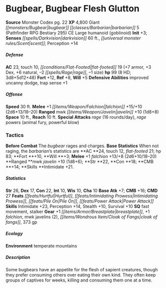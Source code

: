 ﻿---
cssclass: [monsters]
title1: Bugbear, Bugbear Flesh Glutton
title2: Bugbear Flesh Glutton
CR: 8
sources:
- name: Monster Codex
  page: 22
  link: http://paizo.com/products/btpy9926?Pathfinder-Roleplaying-Game-Monster-Codex
XP: 4800
race: Giant
classes:
- bugbear barbarian 5 (Pathfinder RPG Bestiary 295)
alignment: CE
size: Large
type: humanoid
subtypes:
- goblinoid
initiative:
  bonus: 3
senses:
  darkvision: 60
  scent: true
AC:
  AC: 23
  touch: 10
  flat_footed: 19
  components:
    armor: 7
    dex: 3
    natural: 6
    rage: -2
    size: -1
HP:
  HP: 99
  long: 3d8+5d12+48
  HD: 8
saves:
  fort: 12
  ref: 8
  will: 5
defensive_abilities:
- improved uncanny dodge
- trap sense +1
speeds:
  base: 30
attacks:
  melee:
  - - text: +1 falchion +15/+10 (2d6+13/18-20)
      entries:
      - - damage: 2d6+13
          crit_range: 18-20
      attack: +1 falchion
      bonus:
      - 15
      - 10
  ranged:
  - - text: mwk javelin +10 (1d8+8)
      entries:
      - - damage: 1d8+8
      attack: mwk javelin
      bonus:
      - 10
  special:
  - rage (16 rounds/day)
  - rage powers (animal fury, powerful blow)
space: 10
reach: 10
tactics:
  Before Combat: The bugbear rages and charges.
  Base Statistics: When not raging, the barbarian's statistics are AC 24, touch 12,
    flat-footed 21; hp 83; Fort +10, Will +3; Melee +1 falchion +13/+8 (2d6+10/18-20)
    Ranged mwk javelin +10 (1d8+6); Str 22, Con 18; CMB +14; Skills Intimidate +21.
ability_scores:
  STR: 26
  DEX: 17
  CON: 22
  INT: 10
  WIS: 10
  CHA: 10
BAB: 7
CMB: 16
CMD: 27
feats:
- name: Hurtful
- name: Intimidating Prowess
- name: Pile On
- name: Power Attack
skills:
  Intimidate: 23
  Perception: 14
  Stealth: 10
  Survival: 10
special_qualities:
- fast movement
- stalker
gear:
  gear:
  - +1 breastplate
  - +1 falchion
  - mwk javelins (2)
  - cloak of fangs
  - 373 gp
ecology:
  environment: temperate mountains
desc_long: Some bugbears have an appetite for the flesh of sapient creatures, though
  they prefer consuming others over eating their own kind. They often keep groups
  of captives for weeks, killing and consuming them one at a time.

---

# Bugbear, Bugbear Flesh Glutton

**Source** Monster Codex pg. 22
**XP** 4,800
Giant _[[monsters/Bugbear|bugbear]]_ _[[classes/Barbarian|barbarian]]_ 5 (Pathfinder RPG Bestiary 295)
CE Large humanoid (goblinoid)
**Init** +3; **Senses** _[[spells/Darkvision|darkvision]]_ 60 ft., _[[universal monster rules/Scent|scent]]_; Perception +14

##### Defense

**AC** 23, touch 10, _[[conditions/Flat-Footed|flat-footed]]_ 19 (+7 armor, +3 Dex, +6 natural, –2 _[[spells/Rage|rage]]_, –1 size)
**hp** 99 (8 HD; 3d8+5d12+48)
**Fort** +12, **Ref** +8, **Will** +5
**Defensive Abilities** improved uncanny dodge, trap sense +1

##### Offense
**Speed** 30 ft.
**Melee** +1 _[[items/Weapon/Falchion|falchion]]_ +15/+10 (2d6+13/18–20)
**Ranged** mwk _[[items/Weapon/Javelin|javelin]]_ +10 (1d8+8)
**Space** 10 ft., **Reach** 10 ft.
**Special Attacks** _rage_ (16 rounds/day), _rage_ powers (animal fury, powerful blow)

### Tactics

**Before Combat** The _bugbear_ rages and charges.
 **Base Statistics** When not raging, the _barbarian_’s statistics are **AC **24, touch 12, _flat-footed_ 21; hp 83; **Fort **+10, **Will **+3; **Melee** +1 _falchion_ +13/+8 (2d6+10/18–20) **Ranged **mwk _javelin_ +10 (1d8+6); **Str **22, **Con **18; **CMB **+14; **Skills **Intimidate +21.

##### Statistics
**Str** 26, **Dex** 17, **Con** 22, **Int** 10, **Wis** 10, **Cha** 10
**Base Atk** +7; **CMB** +16; **CMD** 27
**Feats** _[[feats/Hurtful|Hurtful]]_, _[[feats/Intimidating Prowess|Intimidating Prowess]]_, _[[feats/Pile On|Pile On]]_, _[[feats/Power Attack|Power Attack]]_
**Skills** Intimidate +23, Perception +14, Stealth +10, Survival +10
**SQ** fast movement, stalker
**Gear** +1 _[[items/Armor/Breastplate|breastplate]]_, +1 _falchion_, mwk javelins (2), _[[items/Wondrous Item/Cloak of Fangs|cloak of fangs]]_, 373 gp

##### Ecology

**Environment** temperate mountains

##### Description

Some bugbears have an appetite for the flesh of sapient creatures, though they prefer consuming others over eating their own kind. They often keep groups of captives for weeks, killing and consuming them one at a time.